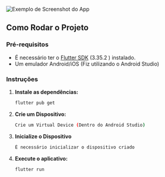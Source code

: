 
![Exemplo de Screenshot do App](https://i.imgur.com/i74DDq5.png)

## Como Rodar o Projeto


### Pré-requisitos

* É necessário ter o [Flutter SDK](https://flutter.dev/docs/get-started/install) (3.35.2 ) instalado.
* Um emulador Android/iOS (Fiz utilizando o Android Studio)

### Instruções




1.  **Instale as dependências:**
    ```bash
    flutter pub get
    ```

2.  **Crie um Dispositivo:**
    ```bash
    Crie um Virtual Device (Dentro do Android Studio)
    ```

3.  **Inicialize o Dispositivo**
    ```bash
    É necessário inicializar o dispositivo criado
    ```
4.  **Execute o aplicativo:**
    ```bash
    flutter run
    ```
